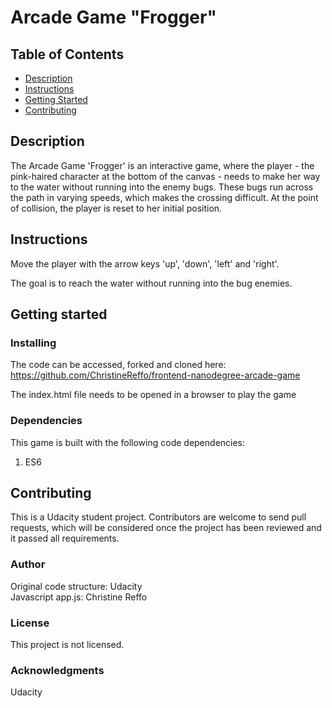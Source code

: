# Arcade Game "Frogger"

## Table of Contents

* [Description](#description)
* [Instructions](#instructions)
* [Getting Started](#getting-started)
* [Contributing](#contributing)

## Description

The Arcade Game 'Frogger' is an interactive game, where the player - the pink-haired character at the bottom of the canvas - needs to make her way to the water without running into the enemy bugs. These bugs run across the path in varying speeds, which makes the crossing difficult. At the point of collision, the player is reset to her initial position.

## Instructions


Move the player with the arrow keys 'up', 'down', 'left' and 'right'.

The goal is to reach the water without running into the bug enemies.



## Getting started

### Installing


The code can be accessed, forked and cloned here:
https://github.com/ChristineReffo/frontend-nanodegree-arcade-game

The index.html file needs to be opened in a browser to play the game

### Dependencies

This game is built with the following code dependencies:
1. ES6


## Contributing

This is a Udacity student project. Contributors are welcome to send pull requests, which will be considered once the project has been reviewed and it passed all requirements.


### Author

Original code structure: Udacity  
Javascript app.js: Christine Reffo


### License

This project is not licensed.


### Acknowledgments

Udacity
